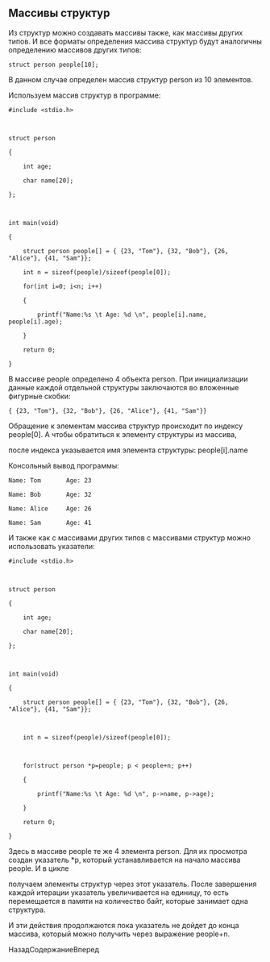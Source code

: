 ## Массивы структур

Из структур можно создавать массивы также, как массивы других типов. И все форматы определения массива структур будут аналогичны определению массивов других типов:

```
struct person people[10];
```

В данном случае определен массив структур person из 10 элементов.

Используем массив структур в программе:

```
#include <stdio.h>

struct person 
{
	int age;
	char name[20];
};

int main(void)
{
	struct person people[] = { {23, "Tom"}, {32, "Bob"}, {26, "Alice"}, {41, "Sam"}};
	int n = sizeof(people)/sizeof(people[0]);
	for(int i=0; i<n; i++)
	{
		printf("Name:%s \t Age: %d \n", people[i].name, people[i].age);
	}
	return 0;
}
```

В массиве people определено 4 объекта person. При инициализации данные каждой отдельной структуры заключаются во вложенные фигурные скобки:

```
{ {23, "Tom"}, {32, "Bob"}, {26, "Alice"}, {41, "Sam"}}
```

Обращение к элементам массива структур происходит по индексу people[0]. А чтобы обратиться к элементу структуры из массива, 
после индекса указывается имя элемента структуры: people[i].name

Консольный вывод программы:

```
Name: Tom		Age: 23
Name: Bob		Age: 32
Name: Alice		Age: 26
Name: Sam		Age: 41
```

И также как с массивами других типов с массивами структур можно использовать указатели:

```
#include <stdio.h>

struct person 
{
	int age;
	char name[20];
};

int main(void)
{
	struct person people[] = { {23, "Tom"}, {32, "Bob"}, {26, "Alice"}, {41, "Sam"}};
	
	int n = sizeof(people)/sizeof(people[0]);
	
	for(struct person *p=people; p < people+n; p++)
	{
		printf("Name:%s \t Age: %d \n", p->name, p->age);
	}
	return 0;
}
```

Здесь в массиве people те же 4 элемента person. Для их просмотра создан указатель *p, который устанавливается на начало массива people. И в цикле 
получаем элементы структур через этот указатель. После завершения каждой итерации указатель увеличивается на единицу, то есть перемещается в памяти на количество байт, которые занимает одна структура. 
И эти действия продолжаются пока указатель не дойдет до конца массива, который можно получить через выражение people+n.

НазадСодержаниеВперед

